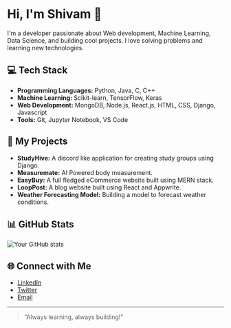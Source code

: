 # Hi, I'm Shivam 👋

I'm a developer passionate about Web development, Machine Learning, Data Science, and building cool projects. I love solving problems and learning new technologies.

## 💻 Tech Stack

- **Programming Languages:** Python, Java, C, C++
- **Machine Learning:** Scikit-learn, TensorFlow, Keras
- **Web Development:** MongoDB, Node.js, React.js, HTML, CSS, Django, Javascript
- **Tools:** Git, Jupyter Notebook, VS Code

## 🚀 My Projects

- **StudyHive:** A discord like application for creating study groups using Django.
- **Measuremate:** AI Powered body measurement.
- **EasyBuy:** A full fledged eCommerce website built using MERN stack.
- **LoopPost:** A blog website built using React and Appwrite.
- **Weather Forecasting Model:** Building a model to forecast weather conditions.

## 📊 GitHub Stats

![Your GitHub stats](https://github-readme-stats.vercel.app/api?username=shivamp9381&show_icons=true)

## 🌐 Connect with Me

- [LinkedIn](https://linkedin.com/in/shivam-pandey-aa6922246/)
- [Twitter](https://twitter.com/shivamp9381)
- [Email](mailto:shivamp9381@gmail.com)

---

> “Always learning, always building!”
